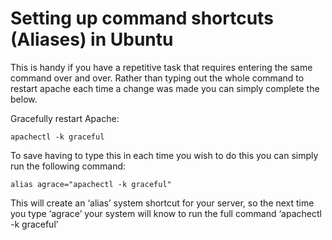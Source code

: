 # Setting up command shortcuts (Aliases) in Ubuntu

This is handy if you have a repetitive task that requires entering the same command over and over.
Rather than typing out the whole command to restart apache each time a change was made you can simply complete the below.

Gracefully restart Apache:

```
apachectl -k graceful
```

To save having to type this in each time you wish to do this you can simply run the following command:

```
alias agrace="apachectl -k graceful"
```

This will create an ‘alias’ system shortcut for your server, so the next time you type ‘agrace’ your system will know to run the full command ‘apachectl -k graceful’

